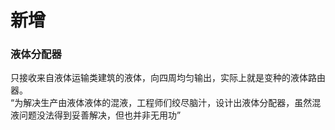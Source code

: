 # 新增
### 液体分配器
只接收来自液体运输类建筑的液体，向四周均匀输出，实际上就是变种的液体路由器。  
“为解决生产由液体液体的混液，工程师们绞尽脑汁，设计出液体分配器，虽然混液问题没法得到妥善解决，但也并非无用功”